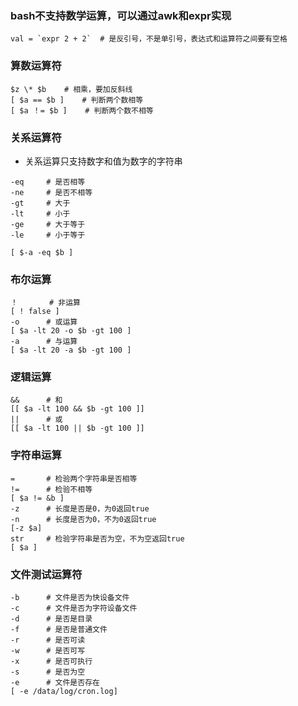 
### bash不支持数学运算，可以通过awk和expr实现

```
val = `expr 2 + 2`	# 是反引号，不是单引号，表达式和运算符之间要有空格
```


### 算数运算符

```
$z \* $b    # 相乘，要加反斜线
[ $a == $b ]	# 判断两个数相等
[ $a ！= $b ]	# 判断两个数不相等
```


### 关系运算符

* 关系运算只支持数字和值为数字的字符串

```
-eq		# 是否相等
-ne 	# 是否不相等
-gt 	# 大于
-lt		# 小于
-ge 	# 大于等于
-le 	# 小于等于

[ $-a -eq $b ]
```


### 布尔运算

```
！		# 非运算
[ ! false ]
-o 		# 或运算
[ $a -lt 20 -o $b -gt 100 ]
-a 		# 与运算
[ $a -lt 20 -a $b -gt 100 ]
```


### 逻辑运算

```
&&		# 和
[[ $a -lt 100 && $b -gt 100 ]]
||  	# 或
[[ $a -lt 100 || $b -gt 100 ]]
```


### 字符串运算

```
=		# 检验两个字符串是否相等
!=		# 检验不相等
[ $a != &b ]
-z  	# 长度是否是0，为0返回true
-n 		# 长度是否为0，不为0返回true
[-z $a]
str 	# 检验字符串是否为空，不为空返回true
[ $a ]
```


### 文件测试运算符

```
-b 		# 文件是否为快设备文件
-c   	# 文件是否为字符设备文件
-d 		# 是否是目录
-f 		# 是否是普通文件
-r 		# 是否可读
-w 		# 是否可写
-x 		# 是否可执行
-s 		# 是否为空
-e 		# 文件是否存在
[ -e /data/log/cron.log]
```

